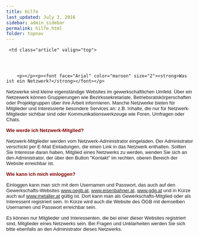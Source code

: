 ```yaml
---
title: Hilfe
last_updated: July 3, 2016
sidebar: admin_sidebar
permalink: hilfe.html
folder: topnav
---
```

<table cellpadding="0" cellspacing="0" border="0" summary="" width="450">
    <tbody><tr width="450">
     
     
     <td class="article" valign="top">
      
      
      
      
   		<p></p><p><font face="Arial" color="maroon" size="2"><strong>Was ist ein Netzwerk?</strong></font></p>
<p><font face="Arial" size="2">Netzwerke sind kleine eigenständige Websites im gewerkschaftlichen Umfeld. Über ein Netzewerk können&nbsp;Gruppierungen wie Bezirkssekretariate, Betriebsratskörperschaften oder Projektgruppen über ihre Arbeit informieren. Manche Netzwerke bieten für Mitglieder und Interessierte besondere Services an: z.B. Inhalte, die nur für Netzwerk-Mitglieder sichtbar sind oder Kommunikationswerkzeuge wie Foren, Umfragen oder Chats.</font></p>
<p><font face="Arial" color="maroon" size="2"><strong>Wie werde ich Netzwerk-Mitglied?</strong></font></p>
<p><font face="Arial" size="2">Netzwerk-Mitglieder werden vom Netzwerk-Administrator eingeladen. Der Administrator verschickt per E-Mail Einladungen, die einen Link in das Netzwerk enthalten. Sollten Sie Interesse daran haben, Mitglied eines Netzwerks zu werden, wenden Sie sich an den Administrator, der über den Button "Kontakt" im rechten, oberen Bereich der Website erreichbar ist.</font></p>
<p><font face="Arial" color="maroon" size="2"><strong>Wie kann ich mich einloggen?</strong></font></p>
<p><font face="Arial" size="2">Einloggen kann man sich mit dem Usernamen und Passwort, das auch auf&nbsp;den Gewerkschafts-Websites&nbsp;<a href="http://www.oegb.at">www.oegb.at</a>, <a href="http://www.eisenbahner.at">www.eisenbahner.at</a>, <a href="http://www.gdg.at/">www.gdg.at</a> und in Kürze auch auf <a href="http://www.metaller.at">www.metaller.at</a> gültig ist. Dort kann man als Gewerkschafts-Mitglied oder als Interessent registriert sein. In Kürze wird auch die Website des ÖGB mit demselben Usernamen und Passwort erreichbar sein. </font></p>
<p><font face="Arial" size="2">Es können nur Mitglieder und Interessenten, die bei einer dieser Websites registriert sind, Mitglieder eines Netzwerks sein. Bei Fragen und Unklarheiten werden Sie sich bitte ebenfalls an den Administrator dieses Netzwerks.</font></p>
     </td>
    </tr>
   </tbody></table>
